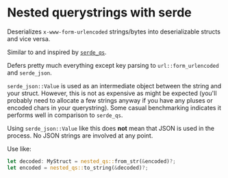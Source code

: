 Nested querystrings with serde
==============================

Deserializes `x-www-form-urlencoded` strings/bytes into deserializable structs and vice versa.

Similar to and inspired by [`serde_qs`](https://github.com/samscott89/serde_qs).

Defers pretty much everything except key parsing to `url::form_urlencoded` and `serde_json`.

`serde_json::Value` is used as an intermediate object between the string and your struct. However, this is not
as expensive as might be expected (you'll probably need to allocate a few strings anyway if you have any pluses
or encoded chars in your querystring). Some casual benchmarking indicates it performs well in comparison to `serde_qs`.

Using `serde_json::Value` like this does **not** mean that JSON is used in the process. No JSON strings are involved at
any point.

Use like:

```rust
let decoded: MyStruct = nested_qs::from_str(&encoded)?;
let encoded = nested_qs::to_string(&decoded)?;
```